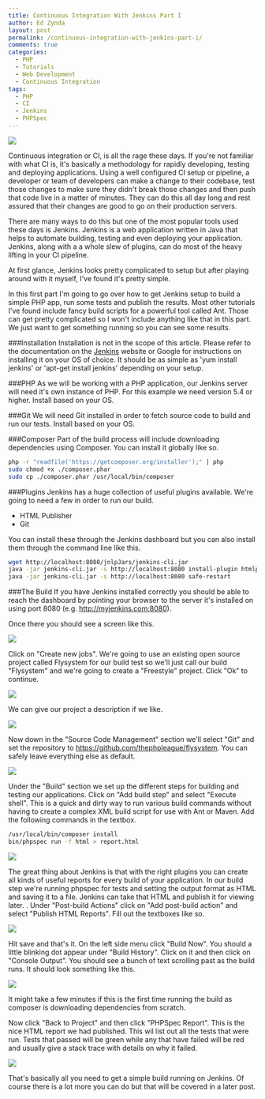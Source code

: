 ```yaml
---
title: Continuous Integration With Jenkins Part I
author: Ed Zynda
layout: post
permalink: /continuous-integration-with-jenkins-part-i/
comments: true
categories:
  - PHP
  - Tutorials
  - Web Development
  - Continuous Integration
tags:
  - PHP
  - CI
  - Jenkins
  - PHPSpec
---
```


![](/images/jenkins-logo.png)

Continuous integration or CI, is all the rage these days. If you're not familiar with what CI is, it's basically a methodology for rapidly developing, testing and deploying applications. Using a well configured CI setup or pipeline, a developer or team of developers can make a change to their codebase, test those changes to make sure they didn't break those changes and then push that code live in a matter of minutes. They can do this all day long and rest assured that their changes are good to go on their production servers.

There are many ways to do this but one of the most popular tools used these days is Jenkins. Jenkins is a web application written in Java that helps to automate building, testing and even deploying your application. Jenkins, along with a a whole slew of plugins, can do most of the heavy lifting in your CI pipeline.

At first glance, Jenkins looks pretty complicated to setup but after playing around with it myself, I've found it's pretty simple.

In this first part I'm going to go over how to get Jenkins setup to build a simple PHP app, run some tests and publish the results. Most other tutorials I've found include fancy build scripts for a powerful tool called Ant. Those can get pretty complicated so I won't include anything like that in this part. We just want to get something running so you can see some results.

###Installation
Installation is not in the scope of this article. Please refer to the documentation on the [Jenkins](http://jenkins-ci.org) website or Google for instructions on installing it on your OS of choice. It should be as simple as 'yum install jenkins' or 'apt-get install jenkins' depending on your setup.

###PHP
As we will be working with a PHP application, our Jenkins server will need it's own instance of PHP. For this example we need version 5.4 or higher. Install based on your OS.

###Git
We will need Git installed in order to fetch source code to build and run our tests. Install based on your OS.

###Composer
Part of the build process will include downloading dependencies using Composer. You can install it globally like so.

```bash
php -r "readfile('https://getcomposer.org/installer');" | php
sudo chmod +x ./composer.phar
sudo cp ./composer.phar /usr/local/bin/composer
```

###Plugins
Jenkins has a huge collection of useful plugins available. We're going to need a few in order to run our build.

- HTML Publisher
- Git

You can install these through the Jenkins dashboard but you can also install them through the command line like this.

```bash
wget http://localhost:8080/jnlpJars/jenkins-cli.jar
java -jar jenkins-cli.jar -s http://localhost:8080 install-plugin htmlpublisher git
java -jar jenkins-cli.jar -s http://localhost:8080 safe-restart
```

###The Build
If you have Jenkins installed correctly you should be able to reach the dashboard by pointing your browser to the server it's installed on using port 8080 (e.g. http://myjenkins.com:8080). 

Once there you should see a screen like this.

![](/images/jenkins-1-1.png)

Click on "Create new jobs". We're going to use an existing open source project called Flysystem for our build test so we'll just call our build "Flysystem" and we're going to create a "Freestyle" project. Click "Ok" to continue.

![](/images/jenkins-1-2.png)

We can give our project a description if we like.

![](/images/jenkins-1-3.png)

Now down in the "Source Code Management" section we'll select "Git" and set the repository to https://github.com/thephpleague/flysystem. You can safely leave everything else as default.

![](/images/jenkins-1-4.png)

Under the "Build" section we set up the different steps for building and testing our applications. Click on "Add build step" and select "Execute shell". This is a quick and dirty way to run various build commands without having to create a complex XML build script for use with Ant or Maven. Add the following commands in the textbox.

```bash
/usr/local/bin/composer install
bin/phpspec run -f html > report.html
```

![](/images/jenkins-1-5.png)

The great thing about Jenkins is that with the right plugins you can create all kinds of useful reports for every build of your application. In our build step we're running phpspec for tests and setting the output format as HTML and saving it to a file. Jenkins can take that HTML and publish it for viewing later.
.
Under "Post-build Actions" click on "Add post-build action" and select "Publish HTML Reports". Fill out the textboxes like so.

![](/images/jenkins-1-6.png)

Hit save and that's it. On the left side menu click "Build Now". You should a little blinking dot appear under "Build History". Click on it and then click on "Console Output". You should see a bunch of text scrolling past as the build runs. It should look something like this.

![](/images/jenkins-1-7.png)

It might take a few minutes if this is the first time running the build as composer is downloading dependencies from scratch.

Now click "Back to Project" and then click "PHPSpec Report". This is the nice HTML report we had published. This wil list out all the tests that were run. Tests that passed will be green while any that have failed will be red and usually give a stack trace with details on why it failed.

![](/images/jenkins-1-8.png)

That's basically all you need to get a simple build running on Jenkins. Of course there is a lot more you can do but that will be covered in a later post.
